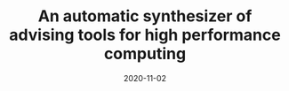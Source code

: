 ---
title: "An automatic synthesizer of advising tools for high performance computing"
collection: publications
date: 2020-11-02
venue: 'IEEE Transactions on Parallel and Distributed Systems (<b>TPDS</b>), 2020'
paperurl: 'https://ieeexplore.ieee.org/abstract/document/9173796'
authors: 'Hui Guan, Xipeng Shen, and Hamid Krim'
---